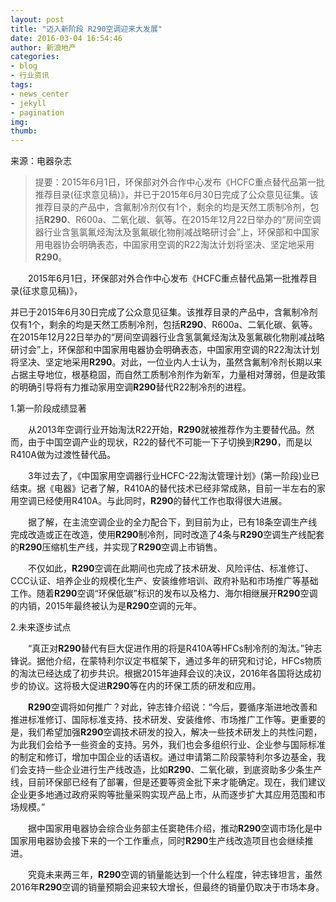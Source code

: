 ```yaml
---
layout: post
title: "迈入新阶段 R290空调迎来大发展"
date: 2016-03-04 16:54:46
author: 新浪地产
categories: 
- blog
- 行业资讯
tags:
- news_center
- jekyll
- pagination
img: 
thumb: 
---
```


来源：电器杂志

> 提要：2015年6月1日，环保部对外合作中心发布《HCFC重点替代品第一批推荐目录(征求意见稿)》，并已于2015年6月30日完成了公众意见征集。该推荐目录的产品中，含氟制冷剂仅有1个，剩余的均是天然工质制冷剂，包括**R290**、R600a、二氧化碳、氨等。在2015年12月22日举办的“房间空调器行业含氢氯氟烃淘汰及氢氟碳化物削减战略研讨会”上，环保部和中国家用电器协会明确表态，中国家用空调的R22淘汰计划将坚决、坚定地采用**R290**。

　　2015年6月1日，环保部对外合作中心发布《HCFC重点替代品第一批推荐目录(征求意见稿)》，
<!--more-->
并已于2015年6月30日完成了公众意见征集。该推荐目录的产品中，含氟制冷剂仅有1个，剩余的均是天然工质制冷剂，包括**R290**、R600a、二氧化碳、氨等。在2015年12月22日举办的“房间空调器行业含氢氯氟烃淘汰及氢氟碳化物削减战略研讨会”上，环保部和中国家用电器协会明确表态，中国家用空调的R22淘汰计划将坚决、坚定地采用**R290**。对此，一位业内人士认为，虽然含氟制冷剂长期以来占据主导地位，根基稳固，而自然工质制冷剂作为新军，力量相对薄弱，但是政策的明确引导将有力推动家用空调**R290**替代R22制冷剂的进程。

 1.第一阶段成绩显著

　　从2013年空调行业开始淘汰R22开始，**R290**就被推荐作为主要替代品。然而，由于中国空调产业的现状，R22的替代不可能一下子切换到**R290**，而是以R410A做为过渡性替代品。

　　3年过去了，《中国家用空调器行业HCFC-22淘汰管理计划》(第一阶段)业已结束。据《电器》记者了解，R410A的替代技术已经非常成熟，目前一半左右的家用空调已经使用R410A。与此同时，**R290**的替代工作也取得很大进展。

　　据了解，在主流空调企业的全力配合下，到目前为止，已有18条空调生产线完成改造或正在改造，使用**R290**制冷剂，同时改造了4条与**R290**空调生产线配套的**R290**压缩机生产线，并实现了**R290**空调上市销售。

　　不仅如此，**R290**空调在此期间也完成了技术研发、风险评估、标准修订、CCC认证、培养企业的规模化生产、安装维修培训、政府补贴和市场推广等基础工作。随着**R290**空调“环保低碳”标识的发布以及格力、海尔相继展开**R290**空调的内销，2015年最终被认为是**R290**空调的元年。

 2.未来逐步试点

　　“真正对**R290**替代有巨大促进作用的将是R410A等HFCs制冷剂的淘汰。”钟志锋说。据他介绍，在蒙特利尔议定书框架下，通过多年的研究和讨论，HFCs物质的淘汰已经达成了初步共识。根据2015年迪拜会议的决议，2016年各国将达成初步的协议。这将极大促进**R290**等在内的环保工质的研发和应用。

　　**R290**空调将如何推广？对此，钟志锋介绍说：“今后，要循序渐进地改善和推进标准修订、国际标准支持、技术研发、安装维修、市场推广工作等。更重要的是，我们希望加强**R290**空调技术研发的投入，解决一些技术研发上的共性问题，为此我们会给予一些资金的支持。另外，我们也会多组织行业、企业参与国际标准的制定和修订，增加中国企业的话语权。通过申请第二阶段蒙特利尔多边基金，我们会支持一些企业进行生产线改造，比如**R290**、二氧化碳，到底资助多少条生产线，目前环保部已经有了部署，但是还要等资金批下来才能确定。现在，我们建议企业更多地通过政府采购等批量采购实现产品上市，从而逐步扩大其应用范围和市场规模。”

　　据中国家用电器协会综合业务部主任窦艳伟介绍，推动**R290**空调市场化是中国家用电器协会接下来的一个工作重点，同时**R290**生产线改造项目也会继续推进。

　　究竟未来两三年，**R290**空调的销量能达到一个什么程度，钟志锋坦言，虽然2016年**R290**空调的销量预期会迎来较大增长，但最终的销量仍取决于市场本身。 


